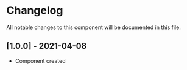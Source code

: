 # Changelog
All notable changes to this component will be documented in this file.

## [1.0.0] - 2021-04-08
- Component created
